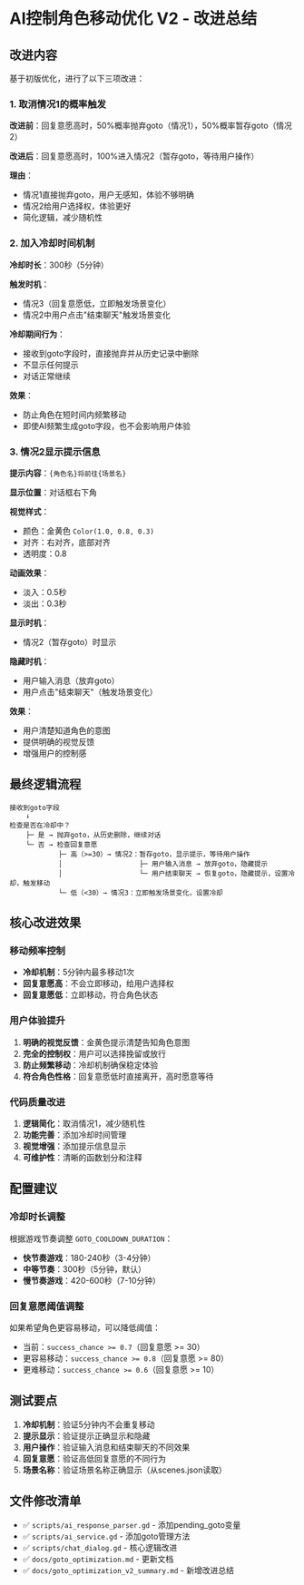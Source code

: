 # AI控制角色移动优化 V2 - 改进总结

## 改进内容

基于初版优化，进行了以下三项改进：

### 1. 取消情况1的概率触发
**改进前**：回复意愿高时，50%概率抛弃goto（情况1），50%概率暂存goto（情况2）

**改进后**：回复意愿高时，100%进入情况2（暂存goto，等待用户操作）

**理由**：
- 情况1直接抛弃goto，用户无感知，体验不够明确
- 情况2给用户选择权，体验更好
- 简化逻辑，减少随机性

### 2. 加入冷却时间机制
**冷却时长**：300秒（5分钟）

**触发时机**：
- 情况3（回复意愿低，立即触发场景变化）
- 情况2中用户点击"结束聊天"触发场景变化

**冷却期间行为**：
- 接收到goto字段时，直接抛弃并从历史记录中删除
- 不显示任何提示
- 对话正常继续

**效果**：
- 防止角色在短时间内频繁移动
- 即使AI频繁生成goto字段，也不会影响用户体验

### 3. 情况2显示提示信息
**提示内容**：`{角色名}将前往{场景名}`

**显示位置**：对话框右下角

**视觉样式**：
- 颜色：金黄色 `Color(1.0, 0.8, 0.3)`
- 对齐：右对齐，底部对齐
- 透明度：0.8

**动画效果**：
- 淡入：0.5秒
- 淡出：0.3秒

**显示时机**：
- 情况2（暂存goto）时显示

**隐藏时机**：
- 用户输入消息（放弃goto）
- 用户点击"结束聊天"（触发场景变化）

**效果**：
- 用户清楚知道角色的意图
- 提供明确的视觉反馈
- 增强用户的控制感

## 最终逻辑流程

```
接收到goto字段
    ↓
检查是否在冷却中？
    ├─ 是 → 抛弃goto，从历史删除，继续对话
    └─ 否 → 检查回复意愿
            ├─ 高（>=30）→ 情况2：暂存goto，显示提示，等待用户操作
            │                   ├─ 用户输入消息 → 放弃goto，隐藏提示
            │                   └─ 用户结束聊天 → 恢复goto，隐藏提示，设置冷却，触发移动
            └─ 低（<30）→ 情况3：立即触发场景变化，设置冷却
```

## 核心改进效果

### 移动频率控制
- **冷却机制**：5分钟内最多移动1次
- **回复意愿高**：不会立即移动，给用户选择权
- **回复意愿低**：立即移动，符合角色状态

### 用户体验提升
1. **明确的视觉反馈**：金黄色提示清楚告知角色意图
2. **完全的控制权**：用户可以选择挽留或放行
3. **防止频繁移动**：冷却机制确保稳定体验
4. **符合角色性格**：回复意愿低时直接离开，高时愿意等待

### 代码质量改进
1. **逻辑简化**：取消情况1，减少随机性
2. **功能完善**：添加冷却时间管理
3. **视觉增强**：添加提示信息显示
4. **可维护性**：清晰的函数划分和注释

## 配置建议

### 冷却时长调整
根据游戏节奏调整 `GOTO_COOLDOWN_DURATION`：
- **快节奏游戏**：180-240秒（3-4分钟）
- **中等节奏**：300秒（5分钟，默认）
- **慢节奏游戏**：420-600秒（7-10分钟）

### 回复意愿阈值调整
如果希望角色更容易移动，可以降低阈值：
- 当前：`success_chance >= 0.7`（回复意愿 >= 30）
- 更容易移动：`success_chance >= 0.8`（回复意愿 >= 80）
- 更难移动：`success_chance >= 0.6`（回复意愿 >= 10）

## 测试要点

1. **冷却机制**：验证5分钟内不会重复移动
2. **提示显示**：验证提示正确显示和隐藏
3. **用户操作**：验证输入消息和结束聊天的不同效果
4. **回复意愿**：验证高低回复意愿的不同行为
5. **场景名称**：验证场景名称正确显示（从scenes.json读取）

## 文件修改清单

- ✅ `scripts/ai_response_parser.gd` - 添加pending_goto变量
- ✅ `scripts/ai_service.gd` - 添加goto管理方法
- ✅ `scripts/chat_dialog.gd` - 核心逻辑改进
- ✅ `docs/goto_optimization.md` - 更新文档
- ✅ `docs/goto_optimization_v2_summary.md` - 新增改进总结
